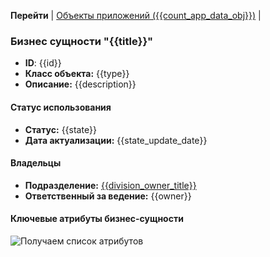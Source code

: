 **Перейти** | [Объекты приложений ({{count_app_data_obj}})](/entities/ApplicationDataObjects/filteredBy_BusinessObjectID?id={{id}}) |

### Бизнес сущности "{{title}}"

- **ID**: {{id}}
- **Класс объекта:** {{type}}
- **Описание:** {{description}}

#### Статус использования
- **Статус:** {{state}}
- **Дата актуализации:** {{state_update_date}}

#### Владельцы 
- **Подразделение:** [{{division_owner_title}}]({{division_owner_link}})
- **Ответственный за ведение:** {{owner}}

#### Ключевые атрибуты бизнес-сущности
![Получаем список атрибутов](@document/BusinessObjects.doc.ParametersList?id={{id}})